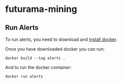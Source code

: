 # futurama-mining

## Run Alerts

To run alerts, you need to download and [install docker](https://docs.docker.com/get-docker/).

Once you have downloaded docker you can run:

`docker build --tag alerts .`

And to run the docker container:

`docker run alerts`
